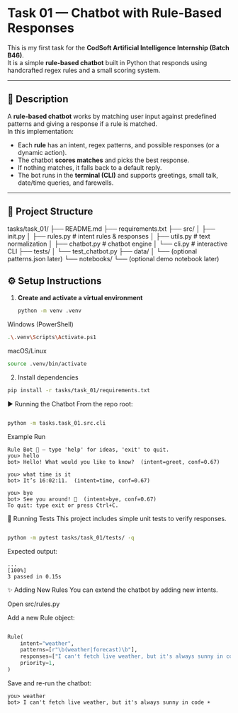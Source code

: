 # Task 01 — Chatbot with Rule-Based Responses

This is my first task for the **CodSoft Artificial Intelligence Internship (Batch B46)**.  
It is a simple **rule-based chatbot** built in Python that responds using handcrafted regex rules and a small scoring system.

---

## 📌 Description
A **rule-based chatbot** works by matching user input against predefined patterns and giving a response if a rule is matched.  
In this implementation:
- Each **rule** has an intent, regex patterns, and possible responses (or a dynamic action).
- The chatbot **scores matches** and picks the best response.
- If nothing matches, it falls back to a default reply.
- The bot runs in the **terminal (CLI)** and supports greetings, small talk, date/time queries, and farewells.

---

## 📂 Project Structure
tasks/task_01/
├── README.md
├── requirements.txt
├── src/
│ ├── init.py
│ ├── rules.py # intent rules & responses
│ ├── utils.py # text normalization
│ ├── chatbot.py # chatbot engine
│ └── cli.py # interactive CLI
├── tests/
│ └── test_chatbot.py
├── data/
│ └── (optional patterns.json later)
└── notebooks/
└── (optional demo notebook later)


## ⚙️ Setup Instructions

1. **Create and activate a virtual environment**
   ```bash
   python -m venv .venv
   
Windows (PowerShell)

```bash
.\.venv\Scripts\Activate.ps1
```
macOS/Linux
```bash
source .venv/bin/activate
```

2. Install dependencies

```bash
pip install -r tasks/task_01/requirements.txt
```

▶️ Running the Chatbot
From the repo root:

```bash

python -m tasks.task_01.src.cli
```

Example Run
```
Rule Bot 🤖 — type 'help' for ideas, 'exit' to quit.
you> hello
bot> Hello! What would you like to know?  (intent=greet, conf=0.67)

you> what time is it
bot> It’s 16:02:11.  (intent=time, conf=0.67)

you> bye
bot> See you around! 👋  (intent=bye, conf=0.67)
To quit: type exit or press Ctrl+C.
```

🧪 Running Tests
This project includes simple unit tests to verify responses.

```bash

python -m pytest tasks/task_01/tests/ -q
```
Expected output:
```
...                                                                 [100%]
3 passed in 0.15s
```

✨ Adding New Rules
You can extend the chatbot by adding new intents.

Open src/rules.py

Add a new Rule object:

```python

Rule(
    intent="weather",
    patterns=[r"\b(weather|forecast)\b"],
    responses=["I can't fetch live weather, but it's always sunny in code ☀️"],
    priority=1,
)
```

Save and re-run the chatbot:
```
you> weather
bot> I can't fetch live weather, but it's always sunny in code ☀️
```
